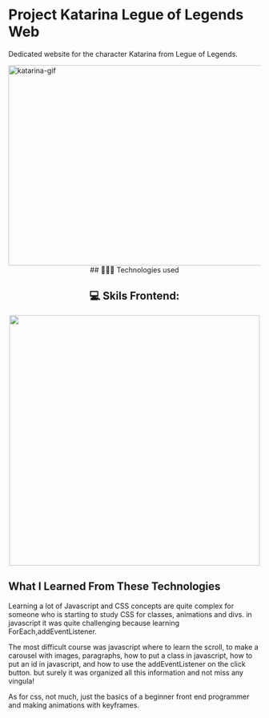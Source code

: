 # Project Katarina Legue of Legends Web

Dedicated website for the character Katarina from Legue of Legends.

<img src="./src/img/Animação.gif" alt="katarina-gif" height="400px" width="800px"> 

<div align="center">
    ##  👩🏻‍💻 Technologies used
    <h2> 💻 Skils  Frontend: </h2>
      <img width="500px"  src="https://skillicons.dev/icons?i=html,css,javascript,git" />
  </div>

## What I Learned From These Technologies

Learning a lot of Javascript and CSS concepts are quite complex for someone who is starting to study CSS for classes, animations and divs.
in javascript it was quite challenging because learning ForEach,addEventListener.


The most difficult course was javascript where to learn the scroll, to make a carousel with images, paragraphs, how to put a class in javascript, how to put an id in javascript, and how to use the addEventListener on the click button. but surely it was organized all this information and not miss any vingula!

As for css, not much, just the basics of a beginner front end programmer and making animations with keyframes.




